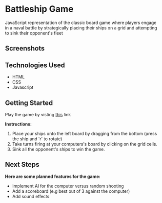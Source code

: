 # Battleship Game

JavaScript representation of the classic board game where players engage in a naval battle by strategically placing their ships on a grid and attempting to sink their opponent's fleet

## Screenshots

## Technologies Used

- HTML
- CSS
- Javascript

## Getting Started 

Play the game by visting [this](https://whuang214.github.io/battleship-js/) link

**Instructions:**
1. Place your ships onto the left board by dragging from the bottom (press the ship and 'r' to rotate)
2. Take turns firing at your computers's board by clicking on the grid cells.
3. Sink all the opponent's ships to win the game.

## Next Steps

**Here are some planned features for the game:**

- Implement AI for the computer versus random shooting
- Add a scoreboard (e.g best out of 3 against the computer)
- Add sound effects
